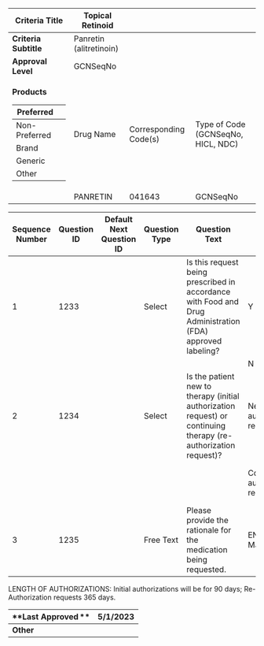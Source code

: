 <table>
<thead>
<tr class="header">
<th><strong>Criteria Title</strong></th>
<th>Topical Retinoid</th>
<th></th>
<th></th>
</tr>
</thead>
<tbody>
<tr class="odd">
<td><strong>Criteria Subtitle</strong></td>
<td>Panretin (alitretinoin)</td>
<td></td>
<td></td>
</tr>
<tr class="even">
<td><strong>Approval Level</strong></td>
<td>GCNSeqNo</td>
<td></td>
<td></td>
</tr>
<tr class="odd">
<td><p><strong>Products</strong></p>
<table>
<thead>
<tr class="header">
<th>Preferred</th>
<th></th>
</tr>
</thead>
<tbody>
<tr class="odd">
<td>Non-Preferred</td>
<td></td>
</tr>
<tr class="even">
<td>Brand</td>
<td></td>
</tr>
<tr class="odd">
<td>Generic</td>
<td></td>
</tr>
<tr class="even">
<td>Other</td>
<td></td>
</tr>
</tbody>
</table></td>
<td>Drug Name</td>
<td>Corresponding Code(s)</td>
<td>Type of Code (GCNSeqNo, HICL, NDC)</td>
</tr>
<tr class="even">
<td></td>
<td>PANRETIN</td>
<td>041643</td>
<td>GCNSeqNo</td>
</tr>
</tbody>
</table>

| **Sequence Number** | **Question ID** | **Default Next Question ID** | **Question Type** | **Question Text**                                                                                               | **Choice Text**                           | **Next Question ID**     |
| ------------------- | --------------- | ---------------------------- | ----------------- | --------------------------------------------------------------------------------------------------------------- | ----------------------------------------- | ------------------------ |
| 1                   | 1233            |                              | Select            | Is this request being prescribed in accordance with Food and Drug Administration (FDA) approved labeling?       | Y                                         | 1234                     |
|                     |                 |                              |                   |                                                                                                                 | N                                         | 1235                     |
| 2                   | 1234            |                              | Select            | Is the patient new to therapy (initial authorization request) or continuing therapy (re-authorization request)? | New Start (initial authorization request) | END (Approve x 90 days)  |
|                     |                 |                              |                   |                                                                                                                 | Continuation (re-authorization request)   | END (Approve x 365 days) |
| 3                   | 1235            |                              | Free Text         | Please provide the rationale for the medication being requested.                                                | END (Pending Manual Review)               |                          |

LENGTH OF AUTHORIZATIONS: Initial authorizations will be for 90 days;
Re-Authorization requests 365 days.

| **Last Approved ** | 5/1/2023 |
| ------------------ | -------- |
| **Other**          |          |
